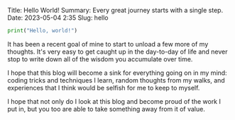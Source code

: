 Title: Hello World!
Summary: Every great journey starts with a single step.
Date: 2023-05-04 2:35
Slug: hello

```python
print("Hello, world!")
```

It has been a recent goal of mine to start to unload a few more of my thoughts.
It's very easy to get caught up in the day-to-day of life and never stop to 
write down all of the wisdom you accumulate over time. 

I hope that this blog will become a sink for everything going on in my mind:
coding tricks and techniques I learn, random thoughts from my walks, and 
experiences that I think would be selfish for me to keep to myself.

I hope that not only do I look at this blog and become proud of the work I
put in, but you too are able to take something away from it of value.

